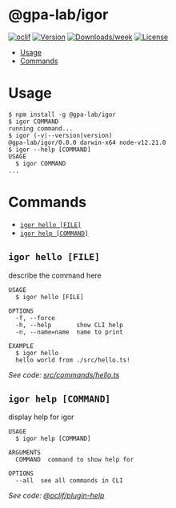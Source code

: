 @gpa-lab/igor
=============



[![oclif](https://img.shields.io/badge/cli-oclif-brightgreen.svg)](https://oclif.io)
[![Version](https://img.shields.io/npm/v/@gpa-lab/igor.svg)](https://npmjs.org/package/@gpa-lab/igor)
[![Downloads/week](https://img.shields.io/npm/dw/@gpa-lab/igor.svg)](https://npmjs.org/package/@gpa-lab/igor)
[![License](https://img.shields.io/npm/l/@gpa-lab/igor.svg)](https://github.com/IIP-Design/igor/blob/master/package.json)

<!-- toc -->
* [Usage](#usage)
* [Commands](#commands)
<!-- tocstop -->
# Usage
<!-- usage -->
```sh-session
$ npm install -g @gpa-lab/igor
$ igor COMMAND
running command...
$ igor (-v|--version|version)
@gpa-lab/igor/0.0.0 darwin-x64 node-v12.21.0
$ igor --help [COMMAND]
USAGE
  $ igor COMMAND
...
```
<!-- usagestop -->
# Commands
<!-- commands -->
* [`igor hello [FILE]`](#igor-hello-file)
* [`igor help [COMMAND]`](#igor-help-command)

## `igor hello [FILE]`

describe the command here

```
USAGE
  $ igor hello [FILE]

OPTIONS
  -f, --force
  -h, --help       show CLI help
  -n, --name=name  name to print

EXAMPLE
  $ igor hello
  hello world from ./src/hello.ts!
```

_See code: [src/commands/hello.ts](https://github.com/IIP-Design/igor/blob/v0.0.0/src/commands/hello.ts)_

## `igor help [COMMAND]`

display help for igor

```
USAGE
  $ igor help [COMMAND]

ARGUMENTS
  COMMAND  command to show help for

OPTIONS
  --all  see all commands in CLI
```

_See code: [@oclif/plugin-help](https://github.com/oclif/plugin-help/blob/v3.2.2/src/commands/help.ts)_
<!-- commandsstop -->
